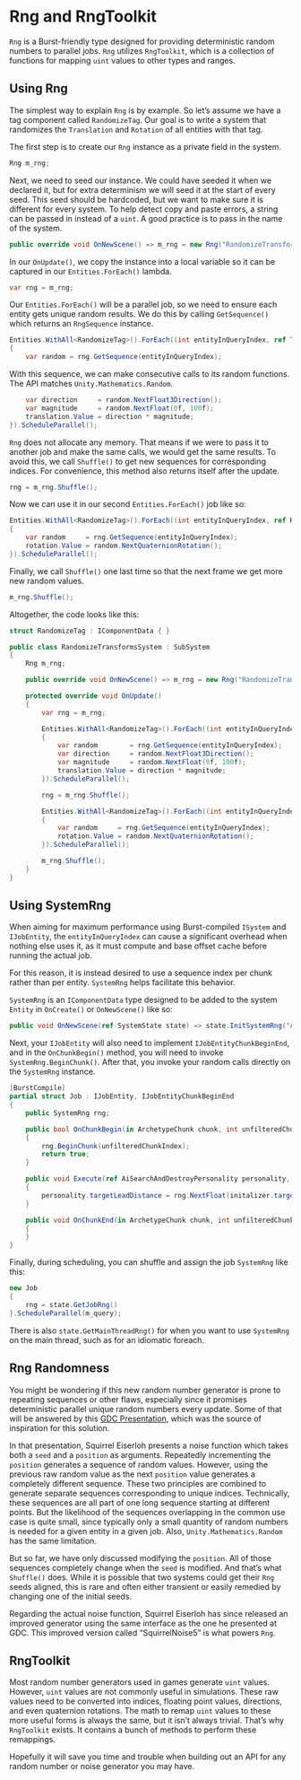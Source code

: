 # Rng and RngToolkit

`Rng` is a Burst-friendly type designed for providing deterministic random
numbers to parallel jobs. `Rng` utilizes `RngToolkit`, which is a collection of
functions for mapping `uint` values to other types and ranges.

## Using Rng

The simplest way to explain `Rng` is by example. So let’s assume we have a tag
component called `RandomizeTag`. Our goal is to write a system that randomizes
the `Translation` and `Rotation` of all entities with that tag.

The first step is to create our `Rng` instance as a private field in the system.

```csharp
Rng m_rng;
```

Next, we need to seed our instance. We could have seeded it when we declared it,
but for extra determinism we will seed it at the start of every seed. This seed
should be hardcoded, but we want to make sure it is different for every system.
To help detect copy and paste errors, a string can be passed in instead of a
`uint`. A good practice is to pass in the name of the system.

```csharp
public override void OnNewScene() => m_rng = new Rng("RandomizeTransformSystem");
```

In our `OnUpdate()`, we copy the instance into a local variable so it can be
captured in our `Entities.ForEach()` lambda.

```csharp
var rng = m_rng;
```

Our `Entities.ForEach()` will be a parallel job, so we need to ensure each
entity gets unique random results. We do this by calling `GetSequence()` which
returns an `RngSequence` instance.

```csharp
Entities.WithAll<RandomizeTag>().ForEach((int entityInQueryIndex, ref Translation translation) =>
{
    var random = rng.GetSequence(entityInQueryIndex);
```

With this sequence, we can make consecutive calls to its random functions. The
API matches `Unity.Mathematics.Random`.

```csharp
    var direction     = random.NextFloat3Direction();
    var magnitude     = random.NextFloat(0f, 100f);
    translation.Value = direction * magnitude;
}).ScheduleParallel();
```

`Rng` does not allocate any memory. That means if we were to pass it to another
job and make the same calls, we would get the same results. To avoid this, we
call `Shuffle()` to get new sequences for corresponding indices. For
convenience, this method also returns itself after the update.

```csharp
rng = m_rng.Shuffle();
```

Now we can use it in our second `Entities.ForEach()` job like so:

```csharp
Entities.WithAll<RandomizeTag>().ForEach((int entityInQueryIndex, ref Rotation rotation) =>
{
    var random     = rng.GetSequence(entityInQueryIndex);
    rotation.Value = random.NextQuaternionRotation();
}).ScheduleParallel();
```

Finally, we call `Shuffle()` one last time so that the next frame we get more
new random values.

```csharp
m_rng.Shuffle();
```

Altogether, the code looks like this:

```csharp
struct RandomizeTag : IComponentData { }

public class RandomizeTransformsSystem : SubSystem
{
    Rng m_rng;

    public override void OnNewScene() => m_rng = new Rng("RandomizeTransformSystem");

    protected override void OnUpdate()
    {
        var rng = m_rng;

        Entities.WithAll<RandomizeTag>().ForEach((int entityInQueryIndex, ref Translation translation) =>
        {
            var random        = rng.GetSequence(entityInQueryIndex);
            var direction     = random.NextFloat3Direction();
            var magnitude     = random.NextFloat(0f, 100f);
            translation.Value = direction * magnitude;
        }).ScheduleParallel();

        rng = m_rng.Shuffle();

        Entities.WithAll<RandomizeTag>().ForEach((int entityInQueryIndex, ref Rotation rotation) =>
        {
            var random     = rng.GetSequence(entityInQueryIndex);
            rotation.Value = random.NextQuaternionRotation();
        }).ScheduleParallel();

        m_rng.Shuffle();
    }
}
```

## Using SystemRng

When aiming for maximum performance using Burst-compiled `ISystem` and
`IJobEntity`, the `entityInQueryIndex` can cause a significant overhead when
nothing else uses it, as it must compute and base offset cache before running
the actual job.

For this reason, it is instead desired to use a sequence index per chunk rather
than per entity. `SystemRng` helps facilitate this behavior.

`SystemRng` is an `IComponentData` type designed to be added to the system
`Entity` in `OnCreate()` or `OnNewScene()` like so:

```csharp
public void OnNewScene(ref SystemState state) => state.InitSystemRng("AiSearchAndDestroyInitializePersonalitySystem"));
```

Next, your `IJobEntity` will also need to implement `IJobEntityChunkBeginEnd`,
and in the `OnChunkBegin()` method, you will need to invoke
`SystemRng.BeginChunk()`. After that, you invoke your random calls directly on
the `SystemRng` instance.

```csharp
[BurstCompile]
partial struct Job : IJobEntity, IJobEntityChunkBeginEnd
{
    public SystemRng rng;

    public bool OnChunkBegin(in ArchetypeChunk chunk, int unfilteredChunkIndex, bool useEnabledMask, in v128 chunkEnabledMask)
    {
        rng.BeginChunk(unfilteredChunkIndex);
        return true;
    }

    public void Execute(ref AiSearchAndDestroyPersonality personality, in AiSearchAndDestroyPersonalityInitializerValues initalizer)
    {
        personality.targetLeadDistance = rng.NextFloat(initalizer.targetLeadDistanceMinMax.x, initalizer.targetLeadDistanceMinMax.y);
    }

    public void OnChunkEnd(in ArchetypeChunk chunk, int unfilteredChunkIndex, bool useEnabledMask, in v128 chunkEnabledMask, bool chunkWasExecuted)
    {
    }
}
```

Finally, during scheduling, you can shuffle and assign the job `SystemRng` like
this:

```csharp
new Job
{
    rng = state.GetJobRng()
}.ScheduleParallel(m_query);
```

There is also `state.GetMainThreadRng()` for when you want to use `SystemRng` on
the main thread, such as for an idiomatic foreach.

## Rng Randomness

You might be wondering if this new random number generator is prone to repeating
sequences or other flaws, especially since it promises deterministic parallel
unique random numbers every update. Some of that will be answered by this [GDC
Presentation](https://www.youtube.com/watch?v=LWFzPP8ZbdU), which was the source
of inspiration for this solution.

In that presentation, Squirrel Eiserloh presents a noise function which takes
both a `seed` and a `position` as arguments. Repeatedly incrementing the
`position` generates a sequence of random values. However, using the previous
raw random value as the next `position` value generates a completely different
sequence. These two principles are combined to generate separate sequences
corresponding to unique indices. Technically, these sequences are all part of
one long sequence starting at different points. But the likelihood of the
sequences overlapping in the common use case is quite small, since typically
only a small quantity of random numbers is needed for a given entity in a given
job. Also, `Unity.Mathematics.Random` has the same limitation.

But so far, we have only discussed modifying the `position`. All of those
sequences completely change when the `seed` is modified. And that’s what
`Shuffle()` does. While it is possible that two systems could get their `Rng`
seeds aligned, this is rare and often either transient or easily remedied by
changing one of the initial seeds.

Regarding the actual noise function, Squirrel Eiserloh has since released an
improved generator using the same interface as the one he presented at GDC. This
improved version called “SquirrelNoise5” is what powers `Rng`.

## RngToolkit

Most random number generators used in games generate `uint` values. However,
`uint` values are not commonly useful in simulations. These raw values need to
be converted into indices, floating point values, directions, and even
quaternion rotations. The math to remap `uint` values to these more useful forms
is always the same, but it isn’t always trivial. That’s why `RngToolkit` exists.
It contains a bunch of methods to perform these remappings.

Hopefully it will save you time and trouble when building out an API for any
random number or noise generator you may have.
